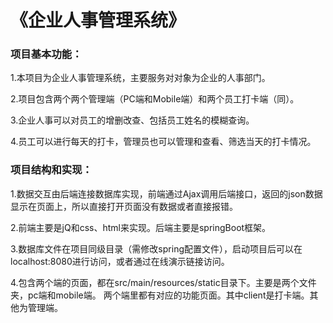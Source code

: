 # 《企业人事管理系统》

### 项目基本功能：

1.本项目为企业人事管理系统，主要服务对对象为企业的人事部门。

2.项目包含两个两个管理端（PC端和Mobile端）和两个员工打卡端（同）。

3.企业人事可以对员工的增删改查、包括员工姓名的模糊查询。

4.员工可以进行每天的打卡，管理员也可以管理和查看、筛选当天的打卡情况。



### 项目结构和实现：

1.数据交互由后端连接数据库实现，前端通过Ajax调用后端接口，返回的json数据显示在页面上，所以直接打开页面没有数据或者直接报错。

2.前端主要是jQ和css、html来实现。后端主要是springBoot框架。

3.数据库文件在项目同级目录（需修改spring配置文件），启动项目后可以在localhost:8080进行访问，或者通过在线演示链接访问。

4.包含两个端的页面，都在src/main/resources/static目录下。主要是两个文件夹，pc端和mobile端。
两个端里都有对应的功能页面。其中client是打卡端。其他为管理端。
